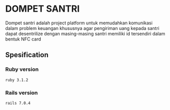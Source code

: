 # DOMPET SANTRI
Dompet santri adalah project platform untuk memudahkan komunikasi dalam problem keuangan khususnya agar pengiriman uang kepada santri dapat desentrilize dengan masing-masing santri memiliki id tersendiri dalam bentuk NFC card
## Spesification 
### Ruby version 
`ruby 3.1.2`
### Rails version
`rails 7.0.4`
